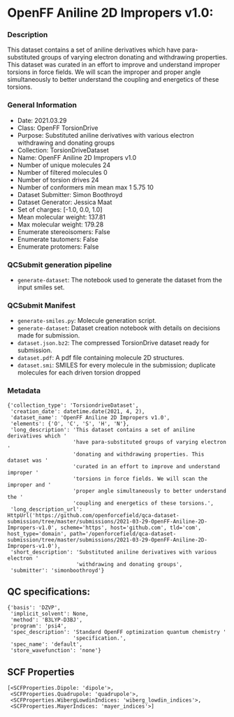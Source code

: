 # OpenFF Aniline 2D Impropers v1.0:

### Description

This dataset contains a set of aniline derivatives which have para-substituted groups of varying electron donating and withdrawing properties. This dataset was curated in an effort to improve and understand improper torsions in force fields. We will scan the improper and proper angle simultaneously to better understand the coupling and energetics of these torsions.

### General Information

 - Date: 2021.03.29
 - Class: OpenFF TorsionDrive
 - Purpose: Substituted aniline derivatives with various electron withdrawing and donating groups
 - Collection: TorsionDriveDataset
 - Name: OpenFF Aniline 2D Impropers v1.0
 - Number of unique molecules        24
 - Number of filtered molecules      0
 - Number of torsion drives          24
 - Number of conformers min mean max 1   5.75 10
 - Dataset Submitter: Simon Boothroyd
 - Dataset Generator: Jessica Maat
 - Set of charges: [-1.0, 0.0, 1.0]
 - Mean molecular weight: 137.81
 - Max molecular weight: 179.28
 - Enumerate stereoisomers: False
 - Enumerate tautomers: False
 - Enumerate protomers: False


### QCSubmit generation pipeline

 - `generate-dataset`: The notebook used to generate the dataset from the input smiles set.

### QCSubmit Manifest

- `generate-smiles.py`: Molecule generation script.
- `generate-dataset`: Dataset creation notebook with details on decisions made for submission.
- `dataset.json.bz2`: The compressed TorsionDrive dataset ready for submission.
- `dataset.pdf`: A pdf file containing molecule 2D structures.
- `dataset.smi`: SMILES for every molecule in the submission; duplicate molecules for each driven torsion dropped

### Metadata

```
{'collection_type': 'TorsiondriveDataset',
 'creation_date': datetime.date(2021, 4, 2),
 'dataset_name': 'OpenFF Aniline 2D Impropers v1.0',
 'elements': {'O', 'C', 'S', 'H', 'N'},
 'long_description': 'This dataset contains a set of aniline derivatives which '
                     'have para-substituted groups of varying electron '
                     'donating and withdrawing properties. This dataset was '
                     'curated in an effort to improve and understand improper '
                     'torsions in force fields. We will scan the improper and '
                     'proper angle simultaneously to better understand the '
                     'coupling and energetics of these torsions.',
 'long_description_url': HttpUrl('https://github.com/openforcefield/qca-dataset-submission/tree/master/submissions/2021-03-29-OpenFF-Aniline-2D-Impropers-v1.0', scheme='https', host='github.com', tld='com', host_type='domain', path='/openforcefield/qca-dataset-submission/tree/master/submissions/2021-03-29-OpenFF-Aniline-2D-Impropers-v1.0'),
 'short_description': 'Substituted aniline derivatives with various electron '
                      'withdrawing and donating groups',
 'submitter': 'simonboothroyd'}
```


## QC specifications:

```
{'basis': 'DZVP',
 'implicit_solvent': None,
 'method': 'B3LYP-D3BJ',
 'program': 'psi4',
 'spec_description': 'Standard OpenFF optimization quantum chemistry '
                     'specification.',
 'spec_name': 'default',
 'store_wavefunction': 'none'}
```

## SCF Properties

```
[<SCFProperties.Dipole: 'dipole'>,
 <SCFProperties.Quadrupole: 'quadrupole'>,
 <SCFProperties.WibergLowdinIndices: 'wiberg_lowdin_indices'>,
 <SCFProperties.MayerIndices: 'mayer_indices'>]
```
